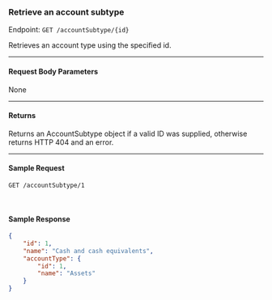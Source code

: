 ### Retrieve an account subtype
Endpoint: `GET /accountSubtype/{id}`

Retrieves an account type using the specified id.
___

#### Request Body Parameters
None
___
#### Returns
Returns an AccountSubtype object if a valid ID was supplied, otherwise returns HTTP 404 and an error.
___


#### Sample Request
	GET /accountSubtype/1
<br/>

#### Sample Response
```json
{
    "id": 1,
    "name": "Cash and cash equivalents",
    "accountType": {
        "id": 1,
        "name": "Assets"
    }
}
```
